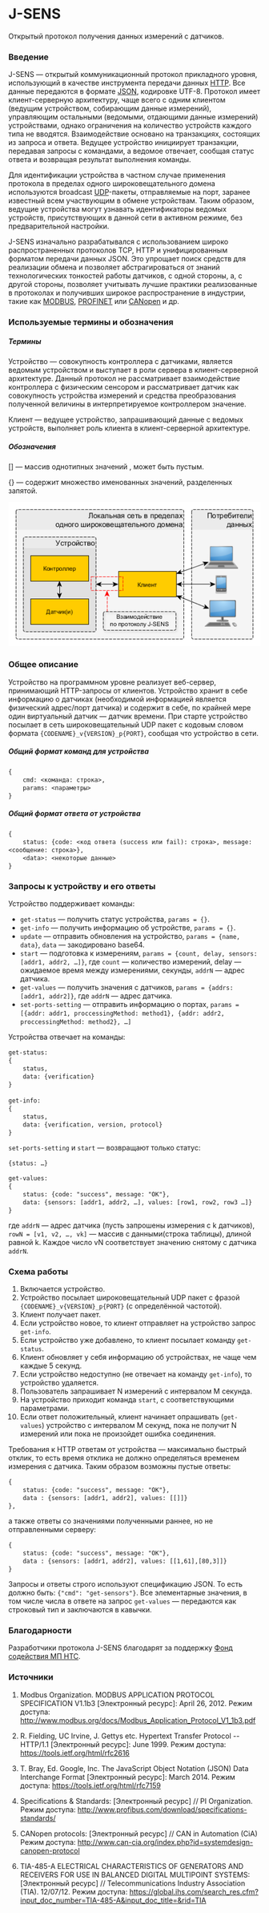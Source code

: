 # J-SENS
Открытый протокол получения данных измерений с датчиков.

### Введение 

J-SENS — открытый коммуникационный протокол прикладного уровня, использующий в качестве инструмента передачи данных [HTTP](https://ru.wikipedia.org/wiki/HTTP). Все данные передаются в формате [JSON](http://ru.wikipedia.org/wiki/JSON), кодировке UTF-8. Протокол имеет клиент-серверную архитектуру, чаще всего с одним клиентом (ведущим устройством, собирающим данные измерений), управляющим остальными (ведомыми, отдающими данные измерений) устройствами, однако ограничения на количество устройств каждого типа не вводятся. Взаимодействие основано на транзакциях, состоящих из запроса и ответа. Ведущее устройство инициирует транзакции, передавая запросы с командами, а ведомое отвечает, сообщая статус ответа и возвращая результат выполнения команды.

Для идентификации устройства в частном случае применения протокола в пределах одного широковещательного домена используются broadcast [UDP](https://ru.wikipedia.org/wiki/UDP)-пакеты, отправляемые на порт, заранее известный всем участвующим в обмене устройствам. Таким образом, ведущие устройства могут узнавать идентификаторы ведомых устройств, присутствующих в данной сети в активном режиме, без предварительной настройки.

J-SENS изначально разрабатывался с использованием широко распространенных протоколов TCP, HTTP и унифицированным форматом передачи данных JSON. Это упрощает поиск средств для реализации обмена и позволяет абстрагироваться от знаний технологических тонкостей работы датчиков, с одной стороны, а, с другой стороны, позволяет учитывать лучшие практики реализованные в протоколах и получивших широкое распространение в индустрии, такие как [MODBUS](https://ru.wikipedia.org/wiki/Modbus), [PROFINET](https://ru.wikipedia.org/wiki/PROFINET) или [CANopen](https://ru.wikipedia.org/wiki/CANopen) и др.

### Используемые термины и обозначения

##### Термины
Устройство — cовокупность контроллера с датчиками, является ведомым устройством и выступает в роли сервера в клиент-серверной архитектуре. Данный протокол не рассматривает взаимодействие контроллера с физическим сенсором и рассматривает датчик как совокупность устройства измерений и средства преобразования полученной величины в интерпретируемое контроллером значение.

Клиент — ведущее устройство, запрашивающий данные с ведомых устройств, выполняет роль клиента в клиент-серверной архитектуре.

##### Обозначения
[<a>] — массив однотипных значений <a>, может быть пустым.

{} — содержит множество именованных значений, разделенных запятой.

![Network scheme](https://github.com/bzikst/J-SENS/blob/master/network_scheme_rus.png)

### Общее описание

Устройство на программном уровне реализует веб-сервер, принимающий HTTP-запросы от клиентов. Устройство хранит в себе информацию о датчиках (необходимой информацией является физический адрес/порт датчика) и содержит в себе, по крайней мере один виртуальный датчик — датчик времени. При старте устройство посылает в сеть широковещательный UDP пакет c кодовым словом формата `{CODENAME}_v{VERSION}_p{PORT}`, сообщая что устройство в сети. 

##### Общий формат команд для устройства
```
{
	cmd: <команда: строка>,
	params: <параметры>
}
```

##### Общий формат ответа от устройства

```
{
	status: {code: <код ответа (success или fail): строка>, message: <сообщение: строка>},
	<data>: <некоторые данные>	
}
```

### Запросы к устройству и его ответы

Устройство поддерживает команды:
- `get-status` — получить статус устройства, `params = {}`.
- `get-info` — получить информацию об устройстве, `params = {}`.
- `update` — отправить обновления на устройство, `params = {name, data}`, `data` — закодировано base64.
- `start` — подготовка к измерениям, `params = {count, delay, sensors: [addr1, addr2, …]}`, где `count` — количество измерений, delay — ожидаемое время между измерениями, секунды, `addrN` — адрес датчика.
- `get-values` — получить значения с датчиков, `params = {addrs: [addr1, addr2]}`, где `addrN` — адрес датчика.
- `set-ports-setting` — отправить информацию о портах, `params = [{addr: addr1, proccessingMethod: method1}, {addr: addr2, proccessingMethod: method2}, …]`

Устройства отвечает на команды:

```
get-status:
{
	status,
	data: {verification}
}

get-info:
{
	status,
	data: {verification, version, protocol}
}
```

`set-ports-setting` и `start` — возвращают только статус:
```
{status: …}
```

```
get-values: 
{
	status: {code: "success", message: "OK"},
	data: {sensors: [addr1, addr2, …], values: [row1, row2, row3 …]}
}
```

где `addrN` — адрес датчика (пусть запрошены измерения с k датчиков), 
`rowN = [v1, v2, …, vk]` — массив с данными(строка таблицы), длиной равной k. Каждое число vN соответствует значению снятому с датчика `addrN`.

### Схема работы

1. Включается устройство.
2. Устройство посылает широковещательный UDP пакет с фразой `{CODENAME}_v{VERSION}_p{PORT}` (с определённой частотой).
3. Клиент получает пакет.
4. Если устройство новое, то клиент отправляет на устройство запрос `get-info`.
5. Если устройство уже добавлено, то клиент посылает команду `get-status`.
6. Клиент обновляет у себя информацию об устройствах, не чаще чем каждые 5 секунд.
8. Если устройство недоступно (не отвечает на команду `get-info`), то устройство удаляется.
9. Пользователь запрашивает N измерений с интервалом M секунда.
10. На устройство приходит команда `start`, с соответствующими параметрами.
11. Если ответ положительный, клиент начинает опрашивать (`get-values`) устройство с интервалом M секунд, пока не получит N измерений или пока не произойдет ошибка соединения.

Требования к HTTP ответам от устройства — максимально быстрый отклик, то есть время отклика не должно определяться временем измерения с датчика. Таким образом возможны пустые ответы: 

```
{
	status: {code: "success", message: "OK"},
	data : {sensors: [addr1, addr2], values: [[]]}
},
```

а также ответы со значениями полученными раннее, но не отправленными серверу:

```
{
	status: {code: "success", message: "OK"},
	data : {sensors: [addr1, addr2], values: [[1,61],[80,3]]}
}
```

Запросы и ответы строго используют спецификацию JSON. То есть должно быть: `{"cmd": "get-sensors"}`. Все элементарные значения, в том числе числа в ответе на запрос `get-values` — передаются как строковый тип и заключаются в кавычки.

### Благодарности

Разработчики протокола J-SENS благодарят за поддержку [Фонд содействия МП НТС](http://www.fasie.ru/).

### Источники

1. Modbus Organization. MODBUS APPLICATION PROTOCOL SPECIFICATION V1.1b3 [Электронный ресурс]:  April 26, 2012. Режим доступа: http://www.modbus.org/docs/Modbus_Application_Protocol_V1_1b3.pdf

2. R. Fielding, UC Irvine, J. Gettys etc. Hypertext Transfer Protocol --HTTP/1.1 [Электронный ресурс]: June 1999. Режим доступа: https://tools.ietf.org/html/rfc2616

3. T. Bray, Ed. Google, Inc. The JavaScript Object Notation (JSON) Data Interchange Format [Электронный ресурс]: March 2014. Режим доступа: https://tools.ietf.org/html/rfc7159

4. Specifications & Standards: [Электронный ресурс] // PI Organization. Режим доступа: http://www.profibus.com/download/specifications-standards/

5. CANopen protocols: [Электронный ресурс] // CAN in Automation (CiA) Режим доступа: http://www.can-cia.org/index.php?id=systemdesign-canopen-protocol

6. TIA-485-A ELECTRICAL CHARACTERISTICS OF GENERATORS AND RECEIVERS FOR USE IN BALANCED DIGITAL MULTIPOINT SYSTEMS: [Электронный ресурс] // Telecommunications Industry Association (TIA). 12/07/12. Режим доступа: https://global.ihs.com/search_res.cfm?input_doc_number=TIA-485-A&input_doc_title=&rid=TIA
